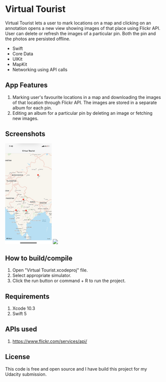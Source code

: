 # Virtual Tourist

Virtual Tourist lets a user to mark locations on a map and clicking on an annotation opens a new view showing images of that place using Flickr API. User can delete or refresh the images of a particular pin. Both the pin and the photos are persisted offline.
 
* Swift
* Core Data
* UIKit
* MapKit
* Networking using API calls

## App Features

1. Marking user's favourite locations in a map and downloading the images of that location through Flickr API. The images are stored in a separate album for each pin.
2. Editing an album for a particular pin by deleting an image or fetching new images.

## Screenshots
<img src = "Screenshots/MapView.PNG" width = "150">  <img src = "Screenshots/AlbumView.PNG" width = "150">

## How to build/compile
1. Open "Virtual Tourist.xcodeproj" file.
2. Select appropriate simulator.
3. Click the run button or command + R to run the project.

## Requirements

1. Xcode 10.3
2. Swift 5

## APIs used 

1. https://www.flickr.com/services/api/ 

## License
This code is free and open source and I have build this project for my Udacity submission.
